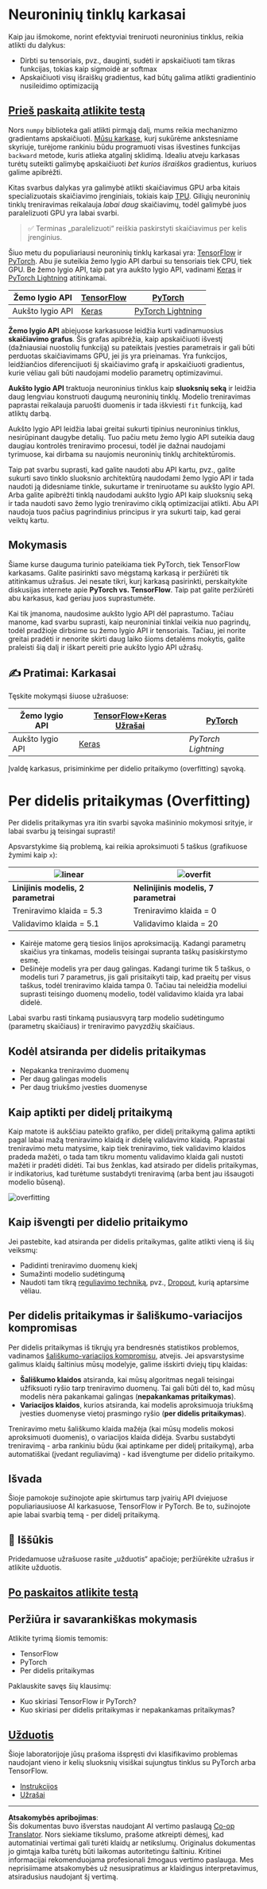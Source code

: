 <!--
CO_OP_TRANSLATOR_METADATA:
{
  "original_hash": "2b544f20b796402507fb05a0df893323",
  "translation_date": "2025-08-31T17:51:21+00:00",
  "source_file": "lessons/3-NeuralNetworks/05-Frameworks/README.md",
  "language_code": "lt"
}
-->
# Neuroninių tinklų karkasai

Kaip jau išmokome, norint efektyviai treniruoti neuroninius tinklus, reikia atlikti du dalykus:

* Dirbti su tensoriais, pvz., dauginti, sudėti ir apskaičiuoti tam tikras funkcijas, tokias kaip sigmoidė ar softmax
* Apskaičiuoti visų išraiškų gradientus, kad būtų galima atlikti gradientinio nusileidimo optimizaciją

## [Prieš paskaitą atlikite testą](https://red-field-0a6ddfd03.1.azurestaticapps.net/quiz/105)

Nors `numpy` biblioteka gali atlikti pirmąją dalį, mums reikia mechanizmo gradientams apskaičiuoti. [Mūsų karkase](../04-OwnFramework/OwnFramework.ipynb), kurį sukūrėme ankstesniame skyriuje, turėjome rankiniu būdu programuoti visas išvestines funkcijas `backward` metode, kuris atlieka atgalinį sklidimą. Idealiu atveju karkasas turėtų suteikti galimybę apskaičiuoti *bet kurios išraiškos* gradientus, kuriuos galime apibrėžti.

Kitas svarbus dalykas yra galimybė atlikti skaičiavimus GPU arba kitais specializuotais skaičiavimo įrenginiais, tokiais kaip [TPU](https://en.wikipedia.org/wiki/Tensor_Processing_Unit). Giliųjų neuroninių tinklų treniravimas reikalauja *labai daug* skaičiavimų, todėl galimybė juos paralelizuoti GPU yra labai svarbi.

> ✅ Terminas „paralelizuoti“ reiškia paskirstyti skaičiavimus per kelis įrenginius.

Šiuo metu du populiariausi neuroninių tinklų karkasai yra: [TensorFlow](http://TensorFlow.org) ir [PyTorch](https://pytorch.org/). Abu jie suteikia žemo lygio API darbui su tensoriais tiek CPU, tiek GPU. Be žemo lygio API, taip pat yra aukšto lygio API, vadinami [Keras](https://keras.io/) ir [PyTorch Lightning](https://pytorchlightning.ai/) atitinkamai.

Žemo lygio API | [TensorFlow](http://TensorFlow.org) | [PyTorch](https://pytorch.org/)
---------------|-------------------------------------|--------------------------------
Aukšto lygio API| [Keras](https://keras.io/) | [PyTorch Lightning](https://pytorchlightning.ai/)

**Žemo lygio API** abiejuose karkasuose leidžia kurti vadinamuosius **skaičiavimo grafus**. Šis grafas apibrėžia, kaip apskaičiuoti išvestį (dažniausiai nuostolių funkciją) su pateiktais įvesties parametrais ir gali būti perduotas skaičiavimams GPU, jei jis yra prieinamas. Yra funkcijos, leidžiančios diferencijuoti šį skaičiavimo grafą ir apskaičiuoti gradientus, kurie vėliau gali būti naudojami modelio parametrų optimizavimui.

**Aukšto lygio API** traktuoja neuroninius tinklus kaip **sluoksnių seką** ir leidžia daug lengviau konstruoti daugumą neuroninių tinklų. Modelio treniravimas paprastai reikalauja paruošti duomenis ir tada iškviesti `fit` funkciją, kad atliktų darbą.

Aukšto lygio API leidžia labai greitai sukurti tipinius neuroninius tinklus, nesirūpinant daugybe detalių. Tuo pačiu metu žemo lygio API suteikia daug daugiau kontrolės treniravimo procesui, todėl jie dažnai naudojami tyrimuose, kai dirbama su naujomis neuroninių tinklų architektūromis.

Taip pat svarbu suprasti, kad galite naudoti abu API kartu, pvz., galite sukurti savo tinklo sluoksnio architektūrą naudodami žemo lygio API ir tada naudoti ją didesniame tinkle, sukurtame ir treniruotame su aukšto lygio API. Arba galite apibrėžti tinklą naudodami aukšto lygio API kaip sluoksnių seką ir tada naudoti savo žemo lygio treniravimo ciklą optimizacijai atlikti. Abu API naudoja tuos pačius pagrindinius principus ir yra sukurti taip, kad gerai veiktų kartu.

## Mokymasis

Šiame kurse dauguma turinio pateikiama tiek PyTorch, tiek TensorFlow karkasams. Galite pasirinkti savo mėgstamą karkasą ir peržiūrėti tik atitinkamus užrašus. Jei nesate tikri, kurį karkasą pasirinkti, perskaitykite diskusijas internete apie **PyTorch vs. TensorFlow**. Taip pat galite peržiūrėti abu karkasus, kad geriau juos suprastumėte.

Kai tik įmanoma, naudosime aukšto lygio API dėl paprastumo. Tačiau manome, kad svarbu suprasti, kaip neuroniniai tinklai veikia nuo pagrindų, todėl pradžioje dirbsime su žemo lygio API ir tensoriais. Tačiau, jei norite greitai pradėti ir nenorite skirti daug laiko šioms detalėms mokytis, galite praleisti šią dalį ir iškart pereiti prie aukšto lygio API užrašų.

## ✍️ Pratimai: Karkasai

Tęskite mokymąsi šiuose užrašuose:

Žemo lygio API | [TensorFlow+Keras Užrašai](IntroKerasTF.ipynb) | [PyTorch](IntroPyTorch.ipynb)
---------------|-------------------------------------|--------------------------------
Aukšto lygio API| [Keras](IntroKeras.ipynb) | *PyTorch Lightning*

Įvaldę karkasus, prisiminkime per didelio pritaikymo (overfitting) sąvoką.

# Per didelis pritaikymas (Overfitting)

Per didelis pritaikymas yra itin svarbi sąvoka mašininio mokymosi srityje, ir labai svarbu ją teisingai suprasti!

Apsvarstykime šią problemą, kai reikia aproksimuoti 5 taškus (grafikuose žymimi kaip `x`):

![linear](../../../../../translated_images/overfit1.f24b71c6f652e59e6bed7245ffbeaecc3ba320e16e2221f6832b432052c4da43.lt.jpg) | ![overfit](../../../../../translated_images/overfit2.131f5800ae10ca5e41d12a411f5f705d9ee38b1b10916f284b787028dd55cc1c.lt.jpg)
-------------------------|--------------------------
**Linijinis modelis, 2 parametrai** | **Nelinijinis modelis, 7 parametrai**
Treniravimo klaida = 5.3 | Treniravimo klaida = 0
Validavimo klaida = 5.1 | Validavimo klaida = 20

* Kairėje matome gerą tiesios linijos aproksimaciją. Kadangi parametrų skaičius yra tinkamas, modelis teisingai supranta taškų pasiskirstymo esmę.
* Dešinėje modelis yra per daug galingas. Kadangi turime tik 5 taškus, o modelis turi 7 parametrus, jis gali prisitaikyti taip, kad praeitų per visus taškus, todėl treniravimo klaida tampa 0. Tačiau tai neleidžia modeliui suprasti teisingo duomenų modelio, todėl validavimo klaida yra labai didelė.

Labai svarbu rasti tinkamą pusiausvyrą tarp modelio sudėtingumo (parametrų skaičiaus) ir treniravimo pavyzdžių skaičiaus.

## Kodėl atsiranda per didelis pritaikymas

  * Nepakanka treniravimo duomenų
  * Per daug galingas modelis
  * Per daug triukšmo įvesties duomenyse

## Kaip aptikti per didelį pritaikymą

Kaip matote iš aukščiau pateikto grafiko, per didelį pritaikymą galima aptikti pagal labai mažą treniravimo klaidą ir didelę validavimo klaidą. Paprastai treniravimo metu matysime, kaip tiek treniravimo, tiek validavimo klaidos pradeda mažėti, o tada tam tikru momentu validavimo klaida gali nustoti mažėti ir pradėti didėti. Tai bus ženklas, kad atsirado per didelis pritaikymas, ir indikatorius, kad turėtume sustabdyti treniravimą (arba bent jau išsaugoti modelio būseną).

![overfitting](../../../../../translated_images/Overfitting.408ad91cd90b4371d0a81f4287e1409c359751adeb1ae450332af50e84f08c3e.lt.png)

## Kaip išvengti per didelio pritaikymo

Jei pastebite, kad atsiranda per didelis pritaikymas, galite atlikti vieną iš šių veiksmų:

 * Padidinti treniravimo duomenų kiekį
 * Sumažinti modelio sudėtingumą
 * Naudoti tam tikrą [reguliavimo techniką](../../4-ComputerVision/08-TransferLearning/TrainingTricks.md), pvz., [Dropout](../../4-ComputerVision/08-TransferLearning/TrainingTricks.md#Dropout), kurią aptarsime vėliau.

## Per didelis pritaikymas ir šališkumo-variacijos kompromisas

Per didelis pritaikymas iš tikrųjų yra bendresnės statistikos problemos, vadinamos [šališkumo-variacijos kompromisu](https://en.wikipedia.org/wiki/Bias%E2%80%93variance_tradeoff), atvejis. Jei apsvarstysime galimus klaidų šaltinius mūsų modelyje, galime išskirti dviejų tipų klaidas:

* **Šališkumo klaidos** atsiranda, kai mūsų algoritmas negali teisingai užfiksuoti ryšio tarp treniravimo duomenų. Tai gali būti dėl to, kad mūsų modelis nėra pakankamai galingas (**nepakankamas pritaikymas**).
* **Variacijos klaidos**, kurios atsiranda, kai modelis aproksimuoja triukšmą įvesties duomenyse vietoj prasmingo ryšio (**per didelis pritaikymas**).

Treniravimo metu šališkumo klaida mažėja (kai mūsų modelis mokosi aproksimuoti duomenis), o variacijos klaida didėja. Svarbu sustabdyti treniravimą - arba rankiniu būdu (kai aptinkame per didelį pritaikymą), arba automatiškai (įvedant reguliavimą) - kad išvengtume per didelio pritaikymo.

## Išvada

Šioje pamokoje sužinojote apie skirtumus tarp įvairių API dviejuose populiariausiuose AI karkasuose, TensorFlow ir PyTorch. Be to, sužinojote apie labai svarbią temą - per didelį pritaikymą.

## 🚀 Iššūkis

Pridedamuose užrašuose rasite „užduotis“ apačioje; peržiūrėkite užrašus ir atlikite užduotis.

## [Po paskaitos atlikite testą](https://red-field-0a6ddfd03.1.azurestaticapps.net/quiz/205)

## Peržiūra ir savarankiškas mokymasis

Atlikite tyrimą šiomis temomis:

- TensorFlow
- PyTorch
- Per didelis pritaikymas

Paklauskite savęs šių klausimų:

- Kuo skiriasi TensorFlow ir PyTorch?
- Kuo skiriasi per didelis pritaikymas ir nepakankamas pritaikymas?

## [Užduotis](lab/README.md)

Šioje laboratorijoje jūsų prašoma išspręsti dvi klasifikavimo problemas naudojant vieno ir kelių sluoksnių visiškai sujungtus tinklus su PyTorch arba TensorFlow.

* [Instrukcijos](lab/README.md)
* [Užrašai](lab/LabFrameworks.ipynb)

---

**Atsakomybės apribojimas**:  
Šis dokumentas buvo išverstas naudojant AI vertimo paslaugą [Co-op Translator](https://github.com/Azure/co-op-translator). Nors siekiame tikslumo, prašome atkreipti dėmesį, kad automatiniai vertimai gali turėti klaidų ar netikslumų. Originalus dokumentas jo gimtąja kalba turėtų būti laikomas autoritetingu šaltiniu. Kritinei informacijai rekomenduojama profesionali žmogaus vertimo paslauga. Mes neprisiimame atsakomybės už nesusipratimus ar klaidingus interpretavimus, atsiradusius naudojant šį vertimą.
